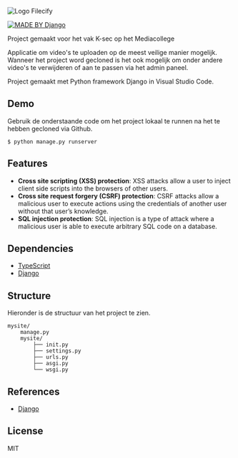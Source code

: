 ![Logo Filecify](https://i.imgur.com/AXLg8Sr.png)

[![MADE BY Django](https://img.shields.io/badge/MADE%20WITH%20Django-000000.svg?style=flat&logo=Next.js&labelColor=000)](https://www.djangoproject.com/)

Project gemaakt voor het vak K-sec op het Mediacollege

Applicatie om video's te uploaden op de meest veilige manier mogelijk. Wanneer het project word gecloned is het ook mogelijk
om onder andere video's te verwijderen of aan te passen via het admin paneel.

Project gemaakt met Python framework Django in Visual Studio Code.

## Demo

Gebruik de onderstaande code om het project lokaal te runnen na het te hebben gecloned via Github.

```
$ python manage.py runserver
```

## Features

- **Cross site scripting (XSS) protection**: XSS attacks allow a user to inject client side scripts into the browsers of other users.
- **Cross site request forgery (CSRF) protection**: CSRF attacks allow a malicious user to execute actions using the credentials of another user without that user’s knowledge.
- **SQL injection protection**: SQL injection is a type of attack where a malicious user is able to execute arbitrary SQL code on a database.

## Dependencies

- [TypeScript](https://www.typescriptlang.org/)
- [Django](https://docs.djangoproject.com/en/3.1/intro/tutorial01/)

## Structure

Hieronder is de structuur van het project te zien. 

```
mysite/
    manage.py
    mysite/
        ├── init.py
        ├── settings.py
        ├── urls.py
        ├── asgi.py
        └── wsgi.py
```

## References

- [Django](https://docs.djangoproject.com/en/3.1/intro/tutorial01/)

## License

MIT

